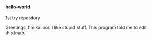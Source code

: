 #### hello-world

1st try repository



Greetings, I'm kalloor. I like stupid stuff.
This program told me to edit this.lmao.
